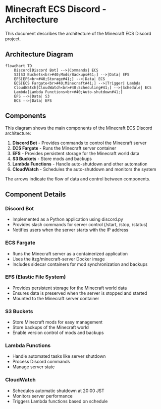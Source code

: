 # Minecraft ECS Discord - Architecture

This document describes the architecture of the Minecraft ECS Discord project.

## Architecture Diagram

```mermaid
flowchart TD
    Discord[Discord Bot] -->|Commands| ECS
    S3[S3 Buckets<br>#40;Mods/Backups#41;] -->|Data| EFS
    EFS[EFS<br>#40;Storage#41;] -->|Data| ECS
    ECS[ECS Fargate<br>#40;Minecraft#41;] -->|Trigger| Lambda
    CloudWatch[CloudWatch<br>#40;Scheduling#41;] -->|Schedule| ECS
    Lambda[Lambda Functions<br>#40;Auto-shutdown#41;]
    EFS -->|Data| S3
    ECS -->|Data| EFS
```

## Components

This diagram shows the main components of the Minecraft ECS Discord architecture:

1. **Discord Bot** - Provides commands to control the Minecraft server
2. **ECS Fargate** - Runs the Minecraft server container
3. **EFS** - Provides persistent storage for the Minecraft world data
4. **S3 Buckets** - Store mods and backups
5. **Lambda Functions** - Handle auto-shutdown and other automation
6. **CloudWatch** - Schedules the auto-shutdown and monitors the system

The arrows indicate the flow of data and control between components.

## Component Details

### Discord Bot
- Implemented as a Python application using discord.py
- Provides slash commands for server control (/start, /stop, /status)
- Notifies users when the server starts with the IP address

### ECS Fargate
- Runs the Minecraft server as a containerized application
- Uses the itzg/minecraft-server Docker image
- Includes sidecar containers for mod synchronization and backups

### EFS (Elastic File System)
- Provides persistent storage for the Minecraft world data
- Ensures data is preserved when the server is stopped and started
- Mounted to the Minecraft server container

### S3 Buckets
- Store Minecraft mods for easy management
- Store backups of the Minecraft world
- Enable version control of mods and backups

### Lambda Functions
- Handle automated tasks like server shutdown
- Process Discord commands
- Manage server state

### CloudWatch
- Schedules automatic shutdown at 20:00 JST
- Monitors server performance
- Triggers Lambda functions based on schedule
